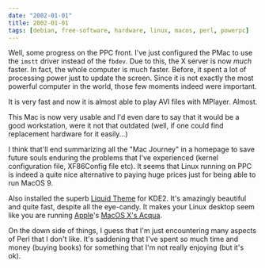 ```yaml
---
date: "2002-01-01"
title: 2002-01-01
tags: [debian, free-software, hardware, linux, macos, perl, powerpc]
---
```

Well, some progress on the PPC front. I've just configured the PMac
to use the `imstt` driver instead of the `fbdev`. Due to this, the
X server is now *much* faster. In fact, the whole computer is much
faster. Before, it spent a lot of processing power just to update
the screen. Since it is not exactly the most powerful computer in
the world, those few moments indeed were important.

It is very fast and now it is almost able to play AVI files with
MPlayer. Almost.

This Mac is now very usable and I'd even dare to say that it would
be a good workstation, were it not that outdated (well, if one
could find replacement hardware for it easily...)

I think that'll end summarizing all the "Mac Journey" in a homepage
to save future souls enduring the problems that I've experienced
(kernel configuration file, XF86Config file etc). It seems that
Linux running on PPC is indeed a quite nice alternative to paying
huge prices just for being able to run MacOS 9.

Also installed the superb
[Liquid Theme](http://www.mosfet.org/liquid.html) for KDE2. It's
amazingly beautiful and quite fast, despite all the eye-candy. It
makes your Linux desktop seem like you are running
[Apple](http://www.apple.com/)'s
[MacOS X's Acqua](http://www.apple.com/macosx/).

On the down side of things, I guess that I'm just encountering many
aspects of Perl that I don't like. It's saddening that I've spent
so much time and money (buying books) for something that I'm not
really enjoying (but it's ok).


